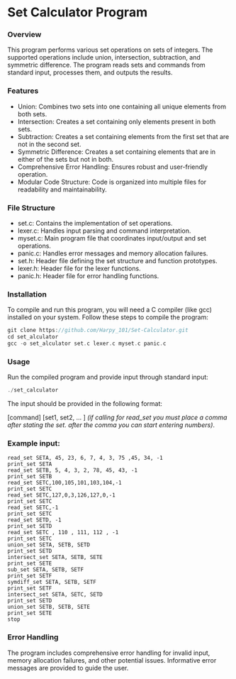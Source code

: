 # Set Calculator Program
### Overview

This program performs various set operations on sets of integers. The supported operations include union, intersection, subtraction, and symmetric difference. The program reads sets and commands from standard input, processes them, and outputs the results.

### Features

  - Union: Combines two sets into one containing all unique elements from both sets.
  - Intersection: Creates a set containing only elements present in both sets.
  - Subtraction: Creates a set containing elements from the first set that are not in the second set.
  - Symmetric Difference: Creates a set containing elements that are in either of the sets but not in both.
  - Comprehensive Error Handling: Ensures robust and user-friendly operation.
  - Modular Code Structure: Code is organized into multiple files for readability and maintainability.

### File Structure

  - set.c: Contains the implementation of set operations.
  - lexer.c: Handles input parsing and command interpretation.
  - myset.c: Main program file that coordinates input/output and set operations.
  - panic.c: Handles error messages and memory allocation failures.
  - set.h: Header file defining the set structure and function prototypes.
  - lexer.h: Header file for the lexer functions.
  - panic.h: Header file for error handling functions.

### Installation

To compile and run this program, you will need a C compiler (like gcc) installed on your system. Follow these steps to compile the program:
```c
git clone https://github.com/Harpy_101/Set-Calculator.git
cd set_alculator
gcc -o set_alculator set.c lexer.c myset.c panic.c
```
### Usage

Run the compiled program and provide input through standard input:
```c
./set_calculator
```
The input should be provided in the following format:

  [command] [set1, set2, ... ] *(if calling for read_set you must place a comma after stating the set. after the comma you can start entering numbers)*.

### Example input:
```
read_set SETA, 45, 23, 6, 7, 4, 3, 75 ,45, 34, -1
print_set SETA
read_set SETB, 5, 4, 3, 2, 78, 45, 43, -1
print_set SETB
read_set SETC,100,105,101,103,104,-1
print_set SETC
read_set SETC,127,0,3,126,127,0,-1
print_set SETC
read_set SETC,-1
print_set SETC
read_set SETD, -1
print_set SETD
read_set SETC , 110 , 111, 112 , -1
print_set SETC
union_set SETA, SETB, SETD
print_set SETD
intersect_set SETA, SETB, SETE
print_set SETE
sub_set SETA, SETB, SETF
print_set SETF
symdiff_set SETA, SETB, SETF
print_set SETF
intersect_set SETA, SETC, SETD
print_set SETD
union_set SETB, SETB, SETE
print_set SETE
stop
```

### Error Handling

The program includes comprehensive error handling for invalid input, memory allocation failures, and other potential issues. Informative error messages are provided to guide the user.